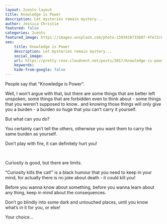 ```yaml
---
layout: 2cents-layout
title: Knowledge is Power
description: Let mysteries remain mystery...
author: Jessica Christie
featured: false
categories: 2cents
featured_image: https://images.unsplash.com/photo-1593410733607-4fe72c8f3f73?ixlib=rb-1.2.1&ixid=MnwxMjA3fDB8MHxwaG90by1wYWdlfHx8fGVufDB8fHx8&auto=format&fit=crop&w=1712&q=80
seo:
    title: Knowledge is Power
    description: Let mysteries remain mystery...
    social_image:
    url: https://pretty-rose.cloudvent.net/posts/2017/knowledge-is-power
    keywords:
    hide-from-google: false
---
```

People say that “Knowledge is Power”.

Well, I won’t argue with that, but there are some things that are better left unspoken, some things that are forbidden even to think about - some things that you weren’t supposed to know.. and knowing those things will only give you a burden - a burden so huge that you can’t carry it yourself.

But what can you do?

You certainly can’t tell the others, otherwise you want them to carry the same burden as yourself.

Don’t play with fire, it can definitely hurt you\!

&nbsp;

Curiosity is good, but there are limits.

“Curiosity kills the cat\!” is a black humour that you need to keep in your mind, for actually there is no joke about death - it could kill you\!

Before you wanna know about something, before you wanna learn about any thing, keep in mind about the consequences.

Don’t go blindly into some dark and untouched places, until you know what’s in it for you, or else\!

Your choice…

&nbsp;

